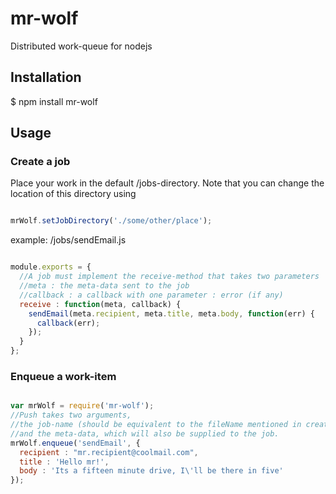 mr-wolf
=======

Distributed work-queue for nodejs

## Installation
  $ npm install mr-wolf
  
## Usage

### Create a job

Place your work in the default /jobs-directory. Note that you can change the location of this directory using

```js

mrWolf.setJobDirectory('./some/other/place');

```

example: /jobs/sendEmail.js
```js

module.exports = {
  //A job must implement the receive-method that takes two parameters
  //meta : the meta-data sent to the job
  //callback : a callback with one parameter : error (if any)
  receive : function(meta, callback) {
    sendEmail(meta.recipient, meta.title, meta.body, function(err) {
      callback(err);
    });
  }
};

```

### Enqueue a work-item

```js

var mrWolf = require('mr-wolf');
//Push takes two arguments, 
//the job-name (should be equivalent to the fileName mentioned in create a job)
//and the meta-data, which will also be supplied to the job.
mrWolf.enqueue('sendEmail', {
  recipient : "mr.recipient@coolmail.com",
  title : 'Hello mr!',
  body : 'Its a fifteen minute drive, I\'ll be there in five'
});

```